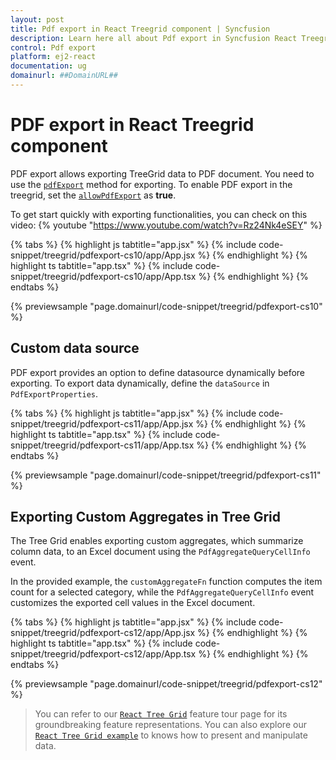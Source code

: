 ```yaml
---
layout: post
title: Pdf export in React Treegrid component | Syncfusion
description: Learn here all about Pdf export in Syncfusion React Treegrid component of Syncfusion Essential JS 2 and more.
control: Pdf export 
platform: ej2-react
documentation: ug
domainurl: ##DomainURL##
---
```


# PDF export in React Treegrid component

PDF export allows exporting TreeGrid data to PDF document. You need to use the [`pdfExport`](https://ej2.syncfusion.com/react/documentation/api/treegrid/#pdfexport) method for exporting. To enable PDF export in the treegrid, set the [`allowPdfExport`](https://ej2.syncfusion.com/react/documentation/api/treegrid/#allowpdfexport) as **true**.

To get start quickly with exporting functionalities, you can check on this video:
{% youtube "https://www.youtube.com/watch?v=Rz24Nk4eSEY" %}

{% tabs %}
{% highlight js tabtitle="app.jsx" %}
{% include code-snippet/treegrid/pdfexport-cs10/app/App.jsx %}
{% endhighlight %}
{% highlight ts tabtitle="app.tsx" %}
{% include code-snippet/treegrid/pdfexport-cs10/app/App.tsx %}
{% endhighlight %}
{% endtabs %}

 {% previewsample "page.domainurl/code-snippet/treegrid/pdfexport-cs10" %}

## Custom data source

PDF export provides an option to define datasource dynamically before exporting. To export data dynamically, define the `dataSource` in `PdfExportProperties`.

{% tabs %}
{% highlight js tabtitle="app.jsx" %}
{% include code-snippet/treegrid/pdfexport-cs11/app/App.jsx %}
{% endhighlight %}
{% highlight ts tabtitle="app.tsx" %}
{% include code-snippet/treegrid/pdfexport-cs11/app/App.tsx %}
{% endhighlight %}
{% endtabs %}

 {% previewsample "page.domainurl/code-snippet/treegrid/pdfexport-cs11" %}

## Exporting Custom Aggregates in Tree Grid

The Tree Grid enables exporting custom aggregates, which summarize column data, to an Excel document using the `PdfAggregateQueryCellInfo` event.

In the provided example, the `customAggregateFn` function computes the item count for a selected category, while the `PdfAggregateQueryCellInfo` event customizes the exported cell values in the Excel document.

{% tabs %}
{% highlight js tabtitle="app.jsx" %}
{% include code-snippet/treegrid/pdfexport-cs12/app/App.jsx %}
{% endhighlight %}
{% highlight ts tabtitle="app.tsx" %}
{% include code-snippet/treegrid/pdfexport-cs12/app/App.tsx %}
{% endhighlight %}
{% endtabs %}

 {% previewsample "page.domainurl/code-snippet/treegrid/pdfexport-cs12" %}
> You can refer to our [`React Tree Grid`](https://www.syncfusion.com/react-ui-components/react-tree-grid) feature tour page for its groundbreaking feature representations. You can also explore our [`React Tree Grid example`](https://ej2.syncfusion.com/react/demos/#/material/treegrid/treegrid-overview) to knows how to present and manipulate data.
